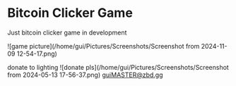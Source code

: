# Bitcoin Clicker Game

Just bitcoin clicker game in development

![game picture](/home/gui/Pictures/Screenshots/Screenshot from 2024-11-09 12-54-17.png)


donate to lighting
![donate pls](/home/gui/Pictures/Screenshots/Screenshot from 2024-05-13 17-56-37.png)
guiMASTER@zbd.gg